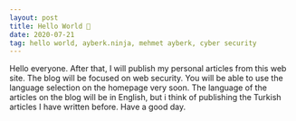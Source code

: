 ```yaml
---
layout: post
title: Hello World 👋
date: 2020-07-21
tag: hello world, ayberk.ninja, mehmet ayberk, cyber security
---
```


Hello everyone. After that, I will publish my personal articles from this web site. The blog will be focused on web security. You will be able to use the language selection on the homepage very soon. The language of the articles on the blog will be in English, but i think of publishing the Turkish articles I have written before. Have a good day.
